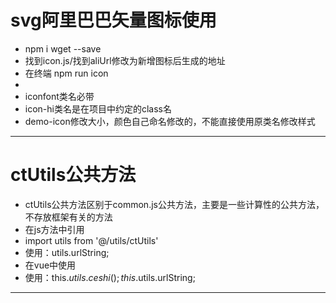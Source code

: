 # svg阿里巴巴矢量图标使用
- npm i wget --save
- 找到icon.js/找到aliUrl修改为新增图标后生成的地址
- 在终端 npm run icon
- <i class="iconfont icon-hi demo-icon" ></i>
- iconfont类名必带
- icon-hi类名是在项目中约定的class名
- demo-icon修改大小，颜色自己命名修改的，不能直接使用原类名修改样式
---------------------------------------------------------------------------------------------
# ctUtils公共方法
- ctUtils公共方法区别于common.js公共方法，主要是一些计算性的公共方法，不存放框架有关的方法
- 在js方法中引用
- import utils from '@/utils/ctUtils' 
- 使用：utils.urlString;
- 在vue中使用
- 使用：this.$utils.ceshi(); this.$utils.urlString;
---------------------------------------------------------------------------------------------



